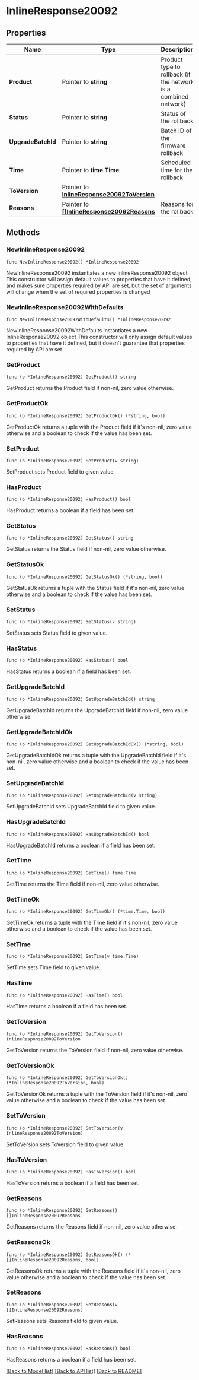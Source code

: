 # InlineResponse20092

## Properties

Name | Type | Description | Notes
------------ | ------------- | ------------- | -------------
**Product** | Pointer to **string** | Product type to rollback (if the network is a combined network) | [optional] 
**Status** | Pointer to **string** | Status of the rollback | [optional] 
**UpgradeBatchId** | Pointer to **string** | Batch ID of the firmware rollback | [optional] 
**Time** | Pointer to **time.Time** | Scheduled time for the rollback | [optional] 
**ToVersion** | Pointer to [**InlineResponse20092ToVersion**](InlineResponse20092ToVersion.md) |  | [optional] 
**Reasons** | Pointer to [**[]InlineResponse20092Reasons**](InlineResponse20092Reasons.md) | Reasons for the rollback | [optional] 

## Methods

### NewInlineResponse20092

`func NewInlineResponse20092() *InlineResponse20092`

NewInlineResponse20092 instantiates a new InlineResponse20092 object
This constructor will assign default values to properties that have it defined,
and makes sure properties required by API are set, but the set of arguments
will change when the set of required properties is changed

### NewInlineResponse20092WithDefaults

`func NewInlineResponse20092WithDefaults() *InlineResponse20092`

NewInlineResponse20092WithDefaults instantiates a new InlineResponse20092 object
This constructor will only assign default values to properties that have it defined,
but it doesn't guarantee that properties required by API are set

### GetProduct

`func (o *InlineResponse20092) GetProduct() string`

GetProduct returns the Product field if non-nil, zero value otherwise.

### GetProductOk

`func (o *InlineResponse20092) GetProductOk() (*string, bool)`

GetProductOk returns a tuple with the Product field if it's non-nil, zero value otherwise
and a boolean to check if the value has been set.

### SetProduct

`func (o *InlineResponse20092) SetProduct(v string)`

SetProduct sets Product field to given value.

### HasProduct

`func (o *InlineResponse20092) HasProduct() bool`

HasProduct returns a boolean if a field has been set.

### GetStatus

`func (o *InlineResponse20092) GetStatus() string`

GetStatus returns the Status field if non-nil, zero value otherwise.

### GetStatusOk

`func (o *InlineResponse20092) GetStatusOk() (*string, bool)`

GetStatusOk returns a tuple with the Status field if it's non-nil, zero value otherwise
and a boolean to check if the value has been set.

### SetStatus

`func (o *InlineResponse20092) SetStatus(v string)`

SetStatus sets Status field to given value.

### HasStatus

`func (o *InlineResponse20092) HasStatus() bool`

HasStatus returns a boolean if a field has been set.

### GetUpgradeBatchId

`func (o *InlineResponse20092) GetUpgradeBatchId() string`

GetUpgradeBatchId returns the UpgradeBatchId field if non-nil, zero value otherwise.

### GetUpgradeBatchIdOk

`func (o *InlineResponse20092) GetUpgradeBatchIdOk() (*string, bool)`

GetUpgradeBatchIdOk returns a tuple with the UpgradeBatchId field if it's non-nil, zero value otherwise
and a boolean to check if the value has been set.

### SetUpgradeBatchId

`func (o *InlineResponse20092) SetUpgradeBatchId(v string)`

SetUpgradeBatchId sets UpgradeBatchId field to given value.

### HasUpgradeBatchId

`func (o *InlineResponse20092) HasUpgradeBatchId() bool`

HasUpgradeBatchId returns a boolean if a field has been set.

### GetTime

`func (o *InlineResponse20092) GetTime() time.Time`

GetTime returns the Time field if non-nil, zero value otherwise.

### GetTimeOk

`func (o *InlineResponse20092) GetTimeOk() (*time.Time, bool)`

GetTimeOk returns a tuple with the Time field if it's non-nil, zero value otherwise
and a boolean to check if the value has been set.

### SetTime

`func (o *InlineResponse20092) SetTime(v time.Time)`

SetTime sets Time field to given value.

### HasTime

`func (o *InlineResponse20092) HasTime() bool`

HasTime returns a boolean if a field has been set.

### GetToVersion

`func (o *InlineResponse20092) GetToVersion() InlineResponse20092ToVersion`

GetToVersion returns the ToVersion field if non-nil, zero value otherwise.

### GetToVersionOk

`func (o *InlineResponse20092) GetToVersionOk() (*InlineResponse20092ToVersion, bool)`

GetToVersionOk returns a tuple with the ToVersion field if it's non-nil, zero value otherwise
and a boolean to check if the value has been set.

### SetToVersion

`func (o *InlineResponse20092) SetToVersion(v InlineResponse20092ToVersion)`

SetToVersion sets ToVersion field to given value.

### HasToVersion

`func (o *InlineResponse20092) HasToVersion() bool`

HasToVersion returns a boolean if a field has been set.

### GetReasons

`func (o *InlineResponse20092) GetReasons() []InlineResponse20092Reasons`

GetReasons returns the Reasons field if non-nil, zero value otherwise.

### GetReasonsOk

`func (o *InlineResponse20092) GetReasonsOk() (*[]InlineResponse20092Reasons, bool)`

GetReasonsOk returns a tuple with the Reasons field if it's non-nil, zero value otherwise
and a boolean to check if the value has been set.

### SetReasons

`func (o *InlineResponse20092) SetReasons(v []InlineResponse20092Reasons)`

SetReasons sets Reasons field to given value.

### HasReasons

`func (o *InlineResponse20092) HasReasons() bool`

HasReasons returns a boolean if a field has been set.


[[Back to Model list]](../README.md#documentation-for-models) [[Back to API list]](../README.md#documentation-for-api-endpoints) [[Back to README]](../README.md)


